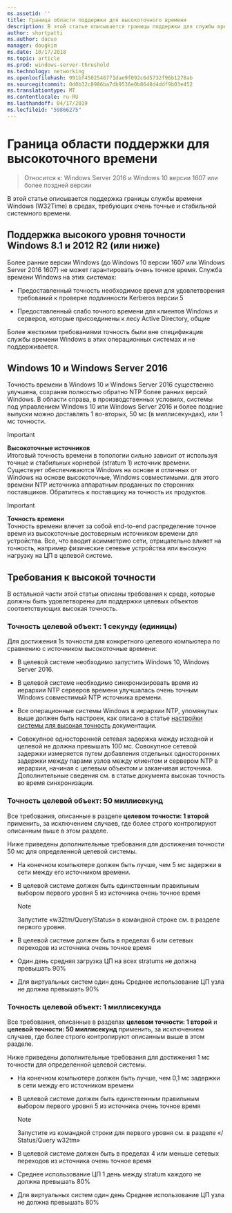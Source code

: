 ```yaml
---
ms.assetid: ''
title: Граница области поддержки для высокоточного времени
description: В этой статье описывается границы поддержки для службы времени Windows (W32Time) в средах, требующих очень точные и стабильной системного времени.
author: shortpatti
ms.author: dacuo
manager: dougkim
ms.date: 10/17/2018
ms.topic: article
ms.prod: windows-server-threshold
ms.technology: networking
ms.openlocfilehash: 991bf4502546771dae9f092c6d5732f96b1278ab
ms.sourcegitcommit: 0d0b32c8986ba7db9536e0b8648d4ddf9b03e452
ms.translationtype: MT
ms.contentlocale: ru-RU
ms.lasthandoff: 04/17/2019
ms.locfileid: "59866275"
---
```

# <a name="support-boundary-for-high-accuracy-time"></a>Граница области поддержки для высокоточного времени

>Относится к: Windows Server 2016 и Windows 10 версии 1607 или более поздней версии

В этой статье описывается поддержка границы службы времени Windows (W32Time) в средах, требующих очень точные и стабильной системного времени.

## <a name="high-accuracy-support-for-windows-81-and-2012-r2-or-prior"></a>Поддержка высокого уровня точности Windows 8.1 и 2012 R2 (или ниже)

Более ранние версии Windows (до Windows 10 версии 1607 или Windows Server 2016 1607) не может гарантировать очень точное время. Служба времени Windows на этих системах:

-   Предоставленный точность необходимое время для удовлетворения требований к проверке подлинности Kerberos версии 5

-   Предоставленный слабо точного времени для клиентов Windows и серверов, которые присоединены к лесу Active Directory, общие

Более жесткими требованиями точность были вне спецификация службы времени Windows в этих операционных системах и не поддерживается.

## <a name="windows-10-and-windows-server-2016"></a>Windows 10 и Windows Server 2016

Точность времени в Windows 10 и Windows Server 2016 существенно улучшена, сохраняя полностью обратно NTP более ранних версий Windows. В области справа, в производственных условиях, системы под управлением Windows 10 или Windows Server 2016 и более поздние выпуски можно доставлять 1 во-вторых, 50 мс (в миллисекундах), или 1 мс точности.

>[!IMPORTANT]
>**Высокоточные источников**<br>
>Итоговый точность времени в топологии сильно зависит от используя точные и стабильных корневой (stratum 1) источник времени. Существует обеспечиваются Windows на основе и отличных от Windows на основе высокоточные, Windows совместимыми. для этого времени NTP источника аппаратным проданных по сторонних поставщиков. Обратитесь к поставщику на точность их продуктов.

>[!IMPORTANT]
>**Точность времени**<br>
>Точность времени влечет за собой end-to-end распределение точное время из высокоточные достоверным источником времени для устройства. Все, что вводит асимметрию сети, отрицательно влияет на точность, например физические сетевые устройства или высокую нагрузку на ЦП в целевой системе.

## <a name="high-accuracy-requirements"></a>Требования к высокой точности

В остальной части этой статьи описаны требования к среде, которые должны быть удовлетворены для поддержки целевых объектов соответствующих высокая точность.

### <a name="target-accuracy-1-second-1s"></a>Точность целевой объект: 1 секунду (единицы)

Для достижения 1s точности для конкретного целевого компьютера по сравнению с источником высокоточные времени:

-   В целевой системе необходимо запустить Windows 10, Windows Server 2016.

-   В целевой системе необходимо синхронизировать время из иерархии NTP серверов времени улучшалась очень точным Windows совместимый NTP источника времени.

-   Все операционные системы Windows в иерархии NTP, упомянутых выше должен быть настроен, как описано в статье [настройки системы для высокая точность](configuring-systems-for-high-accuracy.md) документации.

-   Совокупное односторонней сетевая задержка между исходной и целевой не должна превышать 100 мс. Совокупное сетевой задержки измеряется путем добавления отдельных односторонних задержки между парами узлов между клиентом и сервером NTP в иерархии, начиная с целевым объектом и заканчивая источника. Дополнительные сведения см. в статье документа высокая точность во время синхронизации.

### <a name="target-accuracy-50-milliseconds"></a>Точность целевой объект: 50 миллисекунд

Все требования, описанные в разделе **целевом точности: 1 второй** применить, за исключением случаев, где более строго контролируют описанным выше в этом разделе.

Ниже приведены дополнительные требования для достижения точности 50 мс для определенной целевой системы.

-   На конечном компьютере должен быть лучше, чем 5 мс задержки в сети между его источником времени.

-   В целевой системе должен быть единственным правильным выбором первого уровня 5 из источника очень точное время

    >[!Note]
    >Запустите «w32tm/Query/Status» в командной строке см. в разделе первого уровня.

-   В целевой системе должен быть в пределах 6 или сетевых переходов из источника очень точное время

-   Один день средняя загрузка ЦП на всех stratums не должна превышать 90%

-   Для виртуальных систем один день Среднее использование ЦП узла не должна превышать 90%

### <a name="target-accuracy-1-millisecond"></a>Точность целевой объект: 1 миллисекунда

Все требования, описанные в разделах **целевом точности: 1 второй** и **целевой точности: 50 миллисекунд** применить, за исключением случаев, где более строго контролируют описанным выше в этом разделе.

Ниже приведены дополнительные требования для достижения 1 мс точности для определенной целевой системы.

-   На конечном компьютере должен быть лучше, чем 0,1 мс задержки в сети между его источником времени

-   В целевой системе должен быть единственным правильным выбором первого уровня 5 из источника очень точное время

    >[!Note]
    >Запустите из командной строки для первого уровня см. в разделе «/ Status/Query w32tm»

-   В целевой системе должен быть в пределах 4 или меньше сетевых переходов из источника очень точное время

-   Среднее использование ЦП 1 день между stratum каждого не должна превышать 80%

-   Для виртуальных систем один день Среднее использование ЦП узла не должна превышать 80%
